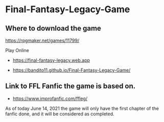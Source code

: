 # Final-Fantasy-Legacy-Game

## Where to download the game

https://rpgmaker.net/games/11799/

Play Online

- https://final-fantasy-legacy.web.app

- https://bandito11.github.io/Final-Fantasy-Legacy-Game/

## Link to FFL Fanfic the game is based on.

- https://www.improfanfic.com/ffleg/



As of today June 14, 2021 the game will only have the first chapter of the fanfic done, and it will be considered as completed.
